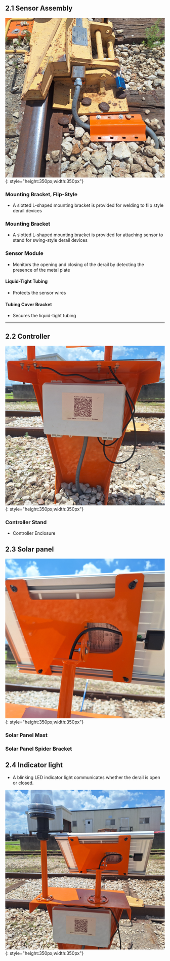 ## 2.1 Sensor Assembly

![Derail Sensor](assets/derail_sensor.jpg){: style="height:350px;width:350px"}

### Mounting Bracket, Flip-Style
* A slotted L-shaped mounting bracket is provided for welding to flip style derail devices

### Mounting Bracket
* A slotted L-shaped mounting bracket is provided for attaching sensor to stand for swing-style derail devices

### Sensor Module
* Monitors the opening and closing of the derail by detecting the presence of the metal plate

#### Liquid-Tight Tubing
* Protects the sensor wires

#### Tubing Cover Bracket
* Secures the liquid-tight tubing

---

## 2.2 Controller

![Controller](assets/derail_housing.jpg){: style="height:350px;width:350px"}

### Controller Stand
* Controller Enclosure

## 2.3 Solar panel

![Derail Solar Panel](assets/solar_adjust.jpg){: style="height:350px;width:350px"}

### Solar Panel Mast

### Solar Panel Spider Bracket

## 2.4 Indicator light
* A blinking LED indicator light communicates whether the derail is open or closed.

![Derail Solar Panel](assets/derail_stand.jpg){: style="height:350px;width:350px"}
